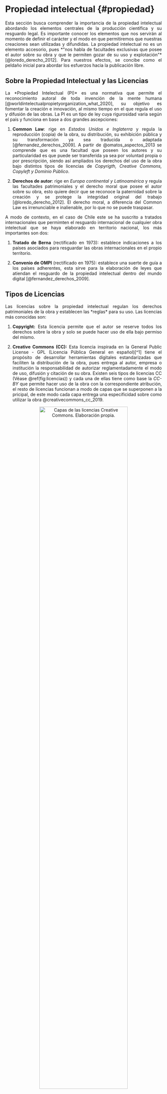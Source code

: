 # Propiedad intelectual {#propiedad}

<div style="text-align: justify"> Esta sección busca comprender la importancia de la propiedad intelectual abordando los elementos centrales de la producción científica y su resguardo legal. Es importante conocer los elementos que nos servirán al momento de definir el carácter y el modo en que permitiremos que nuestras creaciones sean utilizadas y difundidas. La propiedad intelectual no es un elemento accesorio, pues *"nos habla de facultades exclusivas que posee el autor sobre su obra y que le permiten gozar de su uso y explotación"* [@loredo_derecho_2012]. Para nuestros efectos, se concibe como el peldaño inicial para abordar los esfuerzos hacia la publicación libre.<div/>

## Sobre la Propiedad Intelectual y las Licencias 

<div style="text-align: justify"> La *Propiedad Intelectual (PI)* es una normativa que permite el reconocimiento autoral de toda invención de la mente humana [@worldintelectualpropietyorganization_what_2020], su objetivo es fomentar la creación e innovación, al mismo tiempo en el que regula el uso y difusión de las obras. La PI es un tipo de ley cuya rigurosidad varia según el país y funciona en base a dos grandes ascepciones:

1.  **Common Law**: rige en *Estados Unidos e Inglaterra* y regula la reproducción (copia) de la obra, su distribución, su exhibición pública y su transformación ya sea traducida o adaptada [@fernandez_derechos_2009]. A partir de @omatos_aspectos_2013 se comprende que es una facultad que poseen los autores y su particularidad es que puede ser transferida ya sea por voluntad propia o por prescripción, siendo así ampliados los derechos del uso de la obra bajo distintos tipos de licencias de *Copyrigth, Creative Commons, Copyleft y Dominio Público*.

2.  **Derechos de autor**: rige en *Europa continental y Latinoamérica* y regula las facultades patrimoniales y el derecho moral que posee el autor sobre su obra, esto quiere decir que se reconoce la paternidad sobre la creación y se protege la integridad original del trabajo [@loredo_derecho_2012]. El derecho moral, a diferencia del Common Law es irrenunciable e inalienable, por lo que no se puede traspasar.

A modo de contexto, en el caso de Chile este se ha suscrito a tratados internacionales que permimten el resguardo internacional de cualquier obra intelectual que se haya elaborado en territorio nacional, los más importantes son dos:

1.  **Tratado de Berna** (rectificado en 1973): establece indicaciones a los países asociados para resguardar las obras internacionales en el propio territorio. 

2.  **Convenio de OMPI** (rectificado en 1975): establece una suerte de guía a los países adherentes, esta sirve para la elaboración de leyes que atiendan el resguardo de la propiedad intelectual dentro del mundo digital [@fernandez_derechos_2009].<div/>

## Tipos de Licencias

<div style="text-align: justify"> Las licencias sobre la propiedad intelectual regulan los derechos patrimoniales de la obra y establecen las *reglas* para su uso. Las licencias más conocidas son:

1.  **Copyright:** Esta licencia permite que el autor se reserve todos los derechos sobre la obra y solo se puede hacer uso de ella bajo permiso del mismo.

2.  **Creative Commons (CC):** Esta licencia inspirada en la General Public License - GPL (Licencia Pública General en español)[^1] tiene el propósito de desarrollar herramientas digitales estandarizadas que faciliten la distribución de la obra, pues entrega al autor, empresa o institución la responsabilidad de autorizar reglamentadamente el modo de uso, difusión y citación de su obra. Existen seis tipos de licencias CC (Véase \@ref(fig:licencias)) y cada una de ellas tiene como base la *CC-BY* que permite hacer uso de la obra con la correspondiente atribución, el resto de licencias funcionan a modo de capas que se superponen a la pricipal, de este modo cada capa entrega una especificidad sobre como utilizar la obra @creativecommons_cc_2019.

<div class="figure" style="text-align: center">
<img src="docs/images/licencias.png" alt="Capas de las licencias Creative Commons. Elaboración propia." width="75%" />
<p class="caption">(\#fig:licencias)Capas de las licencias Creative Commons. Elaboración propia.</p>
</div>

3.  **Copyleft:** Este tipo de licencia proviene del movimiento [*Open Access*](https://open-access.net/en/information-on-open-access/history-of-the-open-access-movement){target="_blank"} y se orienta a abrir el uso, aplicación, distribución y creación de obras. Además de permitir el uso libre, indica la obligación de que todo proyecto que nazca a partir del original contenga los principios del acceso abierto.

4.  **Dominio Público:** Si bien no corresponde a una licencia como tal, es un estado en el que la obra no posee protección patrimonial pues ha prescrito el plazo de su protección.<div/>

## El conocimiento es poder pero ¿De quién?

<div style="text-align: justify"> Tanto organismos de investigación pública como universidades crean conocimiento científico por medio de la investigación y la docencia con el fin de aportar al bien público. Si bien, la apertura de las publicaciones puede ser lo ideal para tales objetivos, en ocasiones la confidencialidad de los resultados científicos permite a sus autores obtener beneficios económicos de su trabajo. Sin importar cuál sea el camino, la propiedad intelectual juega un papel importante al orientar la toma de decisiones en torno al desarrollo, difusión y utilización del conocimiento intelectual [@wipo_frequently_2020]. Por ello contar con una política intelectual de calidad es el primer paso para gestionar estratégicamente la difusión y transferencia de los resultados científicos.

A continuación, se presentan dos experiencias chilenas que se consideran como buenas prácticas en términos de políticas institucionales, pues promueven la apertura de publicaciones.

### **Política de Acceso Abierto de ANID** {-}

La [*Agencia Nacional de Investigación y Desarrollo (ANID)*](https://www.anid.cl/){target="_blank"} que nace en 2020 como una estructura que reemplaza a la *Comisión Nacional de Investigación Científica y Tecnológica (CONICYT)*, es hoy la institución que encabeza el *Ministerio de Ciencia, Tecnología, Conocimiento e Innovación*. Siguiendo el legado de su antecesora, su objetivo es apoyar con recursos al desarrollo de la ciencia y la innovación en Chile. Desde el 2021, bajo el principio de que todo conocimiento generado con fondos públicos debe resultar en beneficios para la sociedad, ANID ha implementado una *Política de Acceso Abierto* con el objetivo de asegurar la disponibilidad del conocimiento científico que resulte de investigaciones financiadas por la institución [@agencianacionaldeinvestigacionydesarrollo_consulta_2020]. Esta política busca ser un curso de acción *progresivo* implementado en dos fases: 

*  Fase I: En el plazo inicial de dos años se pretende incentivar la apertura de las publicaciones y sus datos. Esta primera fase servirá para la recopilación de antecedentes sobre el uso y gastos asociados a la investigación abierta. En esta primera etapa de la política toman gran relevancia los principios *FAIR*. FAIR es la abreviatura en lengua inglesa para referirse a Findability, Accessibility, Interoperability y Reusability (Encontrable, Accesible, Interoperable y Reutilizable). El diseño de estos principios tienen el objetivo de ser una guía medible para que los investigadores realicen una eficaz gestión de los datos, para que posteriormente puedan ser replicados [@wilkinson_fair_2016].

*  Fase II: Los resultados de la primera fase servirán para que en la segunda se implemente - de manera más rigurosa - la publicación libre mediante la *"Ruta Dorada"*, la cual corresponde a un formato de publicación que permite eliminar los periodos de embargo, dejando las publicaciones disponibles en acceso abierto de manera inmediata tras el pago del *Article Processing Charges - APC* a las editoriales. El APC es una tarifa que costea el procesamiento del artículo final para que se adapte al diseño de la revista y en ocasiones, son las propias instituciones públicas las que costean el APC, devolviendo así un monto no menor a las editoriales. En la sección de [Herramientas Para Públicar](https://lisa-coes.github.io/open-access/herramientas-para-publicar.html) profundizaremos en ello.

ANID  ha detectado de manera temprana el conflicto que acarrea la industria editorial, la cual lidera un mercado donde los conocimientos se tranzan como un bien, beneficiendo principalmente a las editoriales con un alto margen de ganancias y es por ello que en el documento mismo se especifica: 

> *"Esta política busca ser un curso de acción que esté en constante revisión y que permita, de manera progresiva, avanzar hacia un sistema transparente y abierto, donde el acceso, la re-utilización y la constante oferta de nueva información y datos científicos contribuyan de manera real y concreta al desarrollo social, cultural, científico y económico de Chile"* [@anid_propuesta_2020].

### **Repositorio Institucional, Universidad de Chile** {-}

La Universidad de Chile es la institución de educación superior pionera en desarrollar un repositorio institucional abierto. Este recoge documentos digitales e impresos con previa autorización, tales como tesis de pregrado y postgrado, pre y post-print, libros y capítulos, material didáctico y presentaciones, informes técnicos, recursos audiovisuales e imágenes. El [Repositorio Académico de la Universidad de Chile](http://repositorio.uchile.cl/){target="_blank"} conserva, difunde y proporciona acceso a material científico generado por docentes e investigadores de la institución y cuenta actualmente con más de 68.000 publicaciones.

Este repositorio académico hace uso de un protocolo de interoperabilidad que permite que se conecte con otros, ello con el propósito de incrementar la visibilidad de los documentos y bajo este objetivo, los autores deben proteger sus obras con licencias *Creative-Commons*, de este modo aseguran el reconocimiento e identificación de la propiedad intelectual y favorece la visibilidad del trabajo.

Ambos ejemplos de políticas institucionales proveen una exitosa colaboración entre el mundo científico y el público general, ya que orientan la toma de decisiones al finalizar el ejercicio investigativo y permiten la apertura del conocimiento. Según @alperin_indicadores_2014, en América Latina se ha desarrollado el ejercicio del Open Access mediante el financiamiento - casi exclusivo - de agencias estatales y agencias de cooperación internacional. Sus resultados se publican principalmente en revistas locales o repositorios regionales, un ejemplo de ello es Argentina, país donde el 80% de los artículos científicos se encuentran indexados en revistas locales [@alperin_indicadores_2014], ya que la nación se ha inclinado en promover políticas de autoarchivo como la *Ley Nacional de Repositorios* promulgada en 2013 y la creación del *Sistema Nacional de Repositorios Digitales* creado en 2011 [@monti_acceso_2020]. 

La evidencia de cuenta de que para el caso Latinoamericano, son los organismos universitarios y de investigación pública los responsables de desarrollar eficaces políticas de ciencia abierta con el objetivo de aportar a la libre circulación de los resultados científicos, pues dentro de sus beneficios como se ilustra en la \@ref(fig:beneficios) no solo se evidencia la mayor exposición de los trabajos científicos, también existe un aporte en terminos de desarrollo a nivel país, influencia de políticas, entre otros aspectos positivos.<div/>

<div class="figure" style="text-align: center">
<img src="docs/images/OpenAccess.png" alt=" Beneficios del Open Access. Traducción propia en base a Kingsley, D. &amp; Brown, S. (2021)." width="100%" />
<p class="caption">(\#fig:beneficios) Beneficios del Open Access. Traducción propia en base a Kingsley, D. & Brown, S. (2021).</p>
</div>
[^1]: La *General Public License* es una licencia elaborada por el sistema operativo [GNU](https://www.gnu.org/licenses/){target="_blank"} y su objetivo es permitir el uso de software y códigos de libre acceso. GNU es un sistema libre que busca ser compatible con Unix, otro sistema operativo que se caracteriza por ser portable, multitarea y multiusuario [@blanca_informatica_2019].
